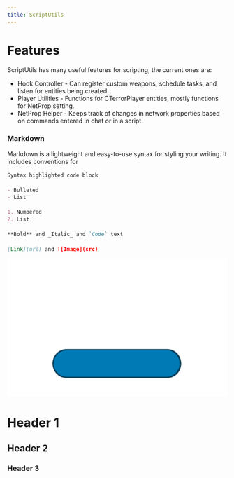 ```yaml
---
title: ScriptUtils
---
```


# Features
ScriptUtils has many useful features for scripting, the current ones are:

- Hook Controller \- Can register custom weapons, schedule tasks, and listen for entities being created.
- Player Utilities \- Functions for CTerrorPlayer entities, mostly functions for NetProp setting.
- NetProp Helper \- Keeps track of changes in network properties based on commands entered in chat or in a script.


### Markdown

Markdown is a lightweight and easy-to-use syntax for styling your writing. It includes conventions for

```markdown
Syntax highlighted code block

- Bulleted
- List

1. Numbered
2. List

**Bold** and _Italic_ and `Code` text

[Link](url) and ![Image](src)
```
[![](button2.png)](http://reddit.com)
# Header 1
## Header 2
### Header 3
